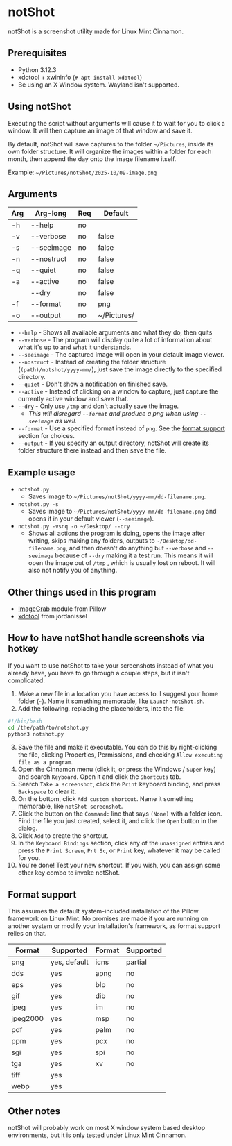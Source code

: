 # notShot

notShot is a screenshot utility made for Linux Mint Cinnamon.

## Prerequisites

- Python 3.12.3
- xdotool + xwininfo (`# apt install xdotool`)
- Be using an X Window system. Wayland isn't supported.

## Using notShot

Executing the script without arguments will cause it to wait for you to click a window. It will then capture an image of that window and save it.

By default, notShot will save captures to the folder `~/Pictures`, inside its own folder structure. It will organize the images within a folder for each month, then append the day onto the image filename itself.

Example: `~/Pictures/notShot/2025-10/09-image.png`

## Arguments

| Arg | Arg-long   | Req | Default     |
| --- | ---------- | --- | ----------- |
| -h  | --help     | no  |             |
| -v  | --verbose  | no  | false       |
| -s  | --seeimage | no  | false       |
| -n  | --nostruct | no  | false       |
| -q  | --quiet    | no  | false       |
| -a  | --active   | no  | false       |
|     | --dry      | no  | false       |
| -f  | --format   | no  | png         |
| -o  | --output   | no  | ~/Pictures/ |

- `--help` - Shows all available arguments and what they do, then quits
- `--verbose` - The program will display quite a lot of information about what it's up to and what it understands.
- `--seeimage` - The captured image will open in your default image viewer.
- `--nostruct` - Instead of creating the folder structure (`(path)/notshot/yyyy-mm/`), just save the image directly to the specified directory.
- `--quiet` - Don't show a notification on finished save.
- `--active` - Instead of clicking on a window to capture, just capture the currently active window and save that.
- `--dry` - Only use `/tmp` and don't actually save the image.
  - *This will disregard `--format` and produce a png when using `--seeimage` as well.*
- `--format` - Use a specified format instead of `png`. See the [format support](#format-support) section for choices.
- `--output` - If you specify an output directory, notShot will create its folder structure there instead and then save the file.

## Example usage

- `notshot.py`
  - Saves image to `~/Pictures/notShot/yyyy-mm/dd-filename.png`.
- `notshot.py -s`
  - Saves image to `~/Pictures/notShot/yyyy-mm/dd-filename.png` and opens it in your default viewer (`--seeimage`).
- `notshot.py -vsnq -o ~/Desktop/ --dry`
  - Shows all actions the program is doing, opens the image after writing, skips making any folders, outputs to `~/Desktop/dd-filename.png`, and then doesn't do anything but `--verbose` and `--seeimage` because of `--dry` making it a test run. This means it will open the image out of `/tmp` , which is usually lost on reboot. It will also not notify you of anything.

## Other things used in this program

- [ImageGrab](https://github.com/python-pillow/Pillow/) module from Pillow
- [xdotool](https://github.com/jordansissel/xdotool) from jordanissel

## How to have notShot handle screenshots via hotkey
If you want to use notShot to take your screenshots instead of what you already have, you have to go through a couple steps, but it isn't complicated.

1. Make a new file in a location you have access to. I suggest your home folder (`~`). Name it something memorable, like `Launch-notShot.sh`.
2. Add the following, replacing the placeholders, into the file:
```sh
#!/bin/bash
cd /the/path/to/notshot.py
python3 notshot.py
```
3. Save the file and make it executable. You can do this by right-clicking the file, clicking Properties, Permissions, and checking `Allow executing file as a program`.
4. Open the Cinnamon menu (click it, or press the Windows / `Super` key) and search `Keyboard`. Open it and click the `Shortcuts` tab.
5. Search `Take a screenshot`, click the `Print` keyboard binding, and press `Backspace` to clear it. 
6. On the bottom, click `Add custom shortcut`. Name it something memorable, like `notShot screenshot`.
7. Click the button on the `Command:` line that says `(None)` with a folder icon. Find the file you just created, select it, and click the `Open` button in the dialog.
8. Click `Add` to create the shortcut.
9. In the `Keyboard Bindings` section, click any of the `unassigned` entries and press the `Print Screen`, `Prt Sc`, or `Print` key, whatever it may be called for you.
10. You're done! Test your new shortcut. If you wish, you can assign some other key combo to invoke notShot.

## Format support
This assumes the default system-included installation of the Pillow framework on Linux Mint. No promises are made if you are running on another system or modify your installation's framework, as format support relies on that.

| Format   | Supported    | Format | Supported |
| -------- | ------------ | ------ | --------- |
| png      | yes, default | icns   | partial   |
| dds      | yes          | apng   | no        |
| eps      | yes          | blp    | no        |
| gif      | yes          | dib    | no        |
| jpeg     | yes          | im     | no        |
| jpeg2000 | yes          | msp    | no        |
| pdf      | yes          | palm   | no        |
| ppm      | yes          | pcx    | no        |
| sgi      | yes          | spi    | no        |
| tga      | yes          | xv     | no        |
| tiff     | yes          |        |           |
| webp     | yes          |        |           |

## Other notes
notShot will probably work on most X window system based desktop environments, but it is only tested under Linux Mint Cinnamon.